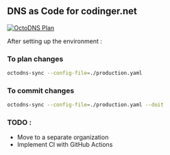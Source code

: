 ## DNS as Code for codinger.net

[![OctoDNS Plan](https://github.com/diamondzxd/dns-as-code/actions/workflows/plan.yaml/badge.svg?branch=main)](https://github.com/diamondzxd/dns-as-code/actions/workflows/plan.yaml)

After setting up the environment : 

### To plan changes
```bash
octodns-sync --config-file=./production.yaml
```

### To commit changes
```bash
octodns-sync --config-file=./production.yaml --doit
```

### TODO : 
- Move to a separate organization
- Implement CI with GitHub Actions